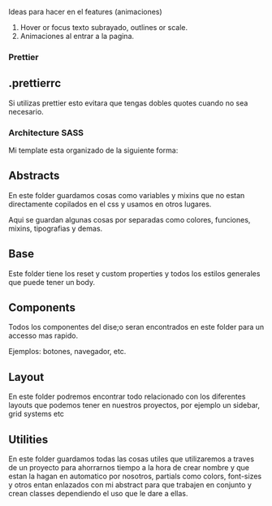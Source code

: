 Ideas para hacer en el features (animaciones)

1. Hover or focus texto subrayado, outlines or scale.
2. Animaciones al entrar a la pagina.

### Prettier

## .prettierrc

Si utilizas prettier esto evitara que tengas dobles quotes cuando no sea necesario.

### Architecture SASS

Mi template esta organizado de la siguiente forma:

## Abstracts

En este folder guardamos cosas como variables y mixins que no estan directamente copilados en el css y usamos en otros lugares.

Aqui se guardan algunas cosas por separadas como colores, funciones, mixins, tipografias y demas.

## Base

Este folder tiene los reset y custom properties y todos los estilos generales que puede tener un body.

## Components

Todos los componentes del dise;o seran encontrados en este folder para un accesso mas rapido.

Ejemplos: botones, navegador, etc.

## Layout

En este folder podremos encontrar todo relacionado con los diferentes layouts que podemos tener en nuestros proyectos, por ejemplo un sidebar, grid systems etc

## Utilities

En este folder guardamos todas las cosas utiles que utilizaremos a traves de un proyecto para ahorrarnos tiempo a la hora de crear nombre y que estan la hagan en automatico por nosotros, partials como colors, font-sizes y otros entan enlazados con mi abstract para que trabajen en conjunto y crean classes dependiendo el uso que le dare a ellas.
